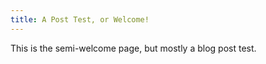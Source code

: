 ```yaml
---
title: A Post Test, or Welcome!
---
```


This is the semi-welcome page, but mostly a blog post test.